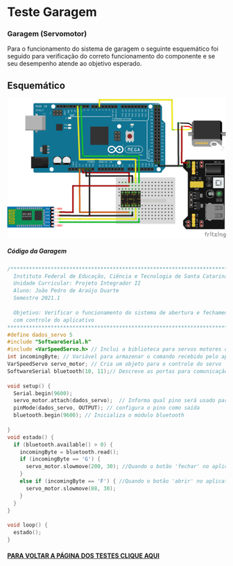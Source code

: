 # Teste Garagem

### Garagem (Servomotor)

Para o funcionamento do sistema de garagem o seguinte esquemático foi seguido para verificação do correto funcionamento do componente e se seu desempenho atende ao objetivo esperado.

## Esquemático
<img src="./Imagens/garagem.jpg" width="1000">

##### Código da Garagem

~~~C++
/**********************************************************************************************************
  Instituto Federal de Educação, Ciência e Tecnologia de Santa Catarina-Campus Florianópolis
  Unidade Curricular: Projeto Integrador II
  Aluno: João Pedro de Araújo Duarte
  Semestre 2021.1

  Objetivo: Verificar o funcionamento do sistema de abertura e fechamento da garagem utilizando o servomotor
  com controle do aplicativo
************************************************************************************************************/
#define dados_servo 5
#include "SoftwareSerial.h"
#include <VarSpeedServo.h> // Inclui a biblioteca para servos motores com controle de velocidade da abertura
int incomingByte; // Variável para armazenar o comando recebido pelo aplicativo
VarSpeedServo servo_motor; // Cria um objeto para o controle do servo
SoftwareSerial bluetooth(10, 11);// Descreve as portas para comunicação serial entre o bluetooth e o arduino ordem RX, TX

void setup() {
  Serial.begin(9600);
  servo_motor.attach(dados_servo);  // Informa qual pino será usado para o servo declarado anteriormente
  pinMode(dados_servo, OUTPUT); // configura o pino como saída
  bluetooth.begin(9600); // Inicializa o módulo bluetooth

}
void estado() {
  if (bluetooth.available() > 0) {
    incomingByte = bluetooth.read();
    if (incomingByte == 'G') {
      servo_motor.slowmove(200, 30); //Quando o botão 'fechar' no aplicativo é pressionado o arduino recebe a variável 'G' e executa a tarefa
    }
    else if (incomingByte == 'F') { //Quando o botão 'abrir' no aplicativo é pressionado o arduino recebe a variável 'F' e executa a tarefa
      servo_motor.slowmove(88, 30);
    }
  }
}

void loop() {
  estado();
}
~~~

 #### [PARA VOLTAR A PÁGINA DOS TESTES CLIQUE AQUI](https://github.com/jaojao7/pi2_jpad/blob/main/testes.md)

